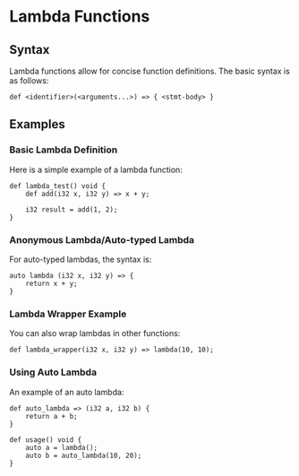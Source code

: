 # Lambda Functions

## Syntax

Lambda functions allow for concise function definitions. The basic syntax is as follows:

```plaintext
def <identifier>(<arguments...>) => { <stmt-body> }
```

## Examples

### Basic Lambda Definition

Here is a simple example of a lambda function:

```plaintext
def lambda_test() void {
    def add(i32 x, i32 y) => x + y;

    i32 result = add(1, 2);
}
```

### Anonymous Lambda/Auto-typed Lambda

For auto-typed lambdas, the syntax is:

```plaintext
auto lambda (i32 x, i32 y) => {
    return x + y;
}
```

### Lambda Wrapper Example

You can also wrap lambdas in other functions:

```plaintext
def lambda_wrapper(i32 x, i32 y) => lambda(10, 10);
```

### Using Auto Lambda

An example of an auto lambda:

```plaintext
def auto_lambda => (i32 a, i32 b) {
    return a + b;
}

def usage() void {
    auto a = lambda();
    auto b = auto_lambda(10, 20);
}
```
